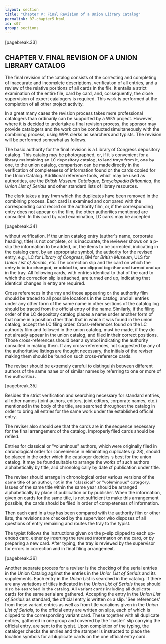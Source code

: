 ```yaml
---
layout: section
title: "Chapter V: Final Revision of a Union Library Catalog"
permalink: 07-chapter5.html
id: s07
group: sections
---
```


[pagebreak.33]

## CHAPTER V. FINAL REVISION OF A UNION LIBRARY CATALOG

The final revision of the catalog consists of the correcting and
completing of inaccurate and incomplete descriptions, verification of all
entries, and a review of the relative positions of all cards in the file.
It entails a strict examination of the entire file, card by card, and,
consequently, the close supervision of expert catalogers is required.
This work is performed at the completion of all other project activity.

In a great many cases the revision process takes more professional
catalogers than ordinarily can be supported by a WPA project. However,
where it is decided to undertake a final revision process, the sponsor
may provide catalogers and the work can be conducted simultaneously with
the combining process, using WPA clerks as searchers and typists. The
revision will be performed somewhat as follows.

The basic authority for the final revision is a Library of Congress
depository catalog. This catalog may be photographed, or, if it is convenient for a library maintaining an LC depository catalog, to lend trays
from it, one by one, to the union catalog, comparison can be made directly
in the verification of completeness of information found on the cards copied
for the Union Catalog. Additional reference tools, which may be used as
authorities, are the *British Museum Catalogue*, *Encyclopedia Britannica*,
the *Union List of Serials* and other standard lists of library resources.

The clerk takes a tray from which the duplicates have been removed
in the combining process. Each card is examined and compared with the
corresponding card record on the authority film, or, if the corresponding
entry does not appear on the film, the other authorities mentioned are
consulted. In this card by card examination, LC cards may be accepted

[pagebreak.34]

without verification. If the union catalog entry (author's name, corporate
heading, title) is not complete, or is inaccurate, the reviewer shows on a
p-slip the information to be added, or, the items to be corrected, indicating
in the catalog card, by an appropriate symbol, the authority for the revised
entry, e.g., LC for *Library of Congress*, BM for *British Museum*, ULS for
*Union List of Serials*, etc. The correction slip and the card on which the
entry is to be changed, or added to, are clipped together and turned end up
in the tray. All following cards, with entries identical to that of the
card to which the correction slip is attached, are turned end up, indicating
that identical changes in entry are required.

Cross references in the tray and those appearing on the authority
film should be traced to all possible locations in the catalog, and all
entries under any other form of the same name in other sections of the catalog log should be traced from the official entry of the name. Similarly, if
the filing order of the LC depository catalog places a name under another
form of that name in a position other than that in which it was found in
the union catalog, accept the LC filing order. Cross-references found on
the LC authority film and followed in the union catalog, must be made, if
they do not already appear in the union catalog, and filed in their correct
positions. Those cross-references should bear a symbol indicating the
authority consulted in making them. If any cross-references, not suggested
by any of the authoritative listings are thought necessary, the initials
of the reviser making them should be found on such cross-reference cards.

The reviser should be extremely careful to distinguish between different authors of the same name or of similar names by referring to one or
more of the authorities.

[pagebreak.35]

Besides the strict verification and searching necessary for standard
entries, all other names (joint authors, editors, joint editors, corporate
names, etc.) mentioned in the body of the title, are searched throughout
the catalog in order to bring all entries for the same work under the
established official entry.

The reviser also should see that the cards are in the sequence necessary for the final arrangement of the catalog. Improperly filed cards should
be refiled.

Entries for classical or "voluminous" authors, which were originally
filed in chronological order for convenience in eliminating duplicates (p.28),
should be placed in the order which the cataloger decides is best for the
union catalog. It may be found suitable to arrange the works of such authors
alphabetically by title, and chronologically by date of publication under
title.

The reviser should arrange in chronological order various versions of
the same title of an author, not in the "classical" or "voluminous" category.
Issues of the same title within the same year should be arranged alphabetically by place of publication or by publisher. When the information, given
on cards for the same title, is not sufficient to make this arrangement
possible, the cards should be filed in order of completeness of information.

Then each card in a tray has been compared with the authority film
or other lists, the revisions are checked by the supervisor who disposes of
all questions of entry remaining and routes the tray to the typist.

The typist follows the instructions given on the p-slip clipped to
each up-ended card, either by inserting the revised information on the card,
or by preparing a new card. After typing, the tray is reviewed by the
supervisor for errors in correction and in final filing arrangement.

[pagebreak.36]

Another separate process for a reviser is the checking of the serial
entries in the Union Catalog against the entries in the *Union List of
Serials* and its supplements. Each entry in the *Union List* is searched in
the catalog. If there are any variations of titles indicated in the *Union
List of Serials* these should also be searched in the catalog. All variant
cards including all duplicate cards for the same serial are gathered. Accepting the entry in the *Union List of Serials* as standard, the official
entry is written on a slip. 'See references' from these variant entries
as well as from title variations given in the *Union List of Serials*, to the
official entry are written on slips, each of which is clipped to the corresponding variant card. These together with all duplicate entries, gathered
in one group and covered by the 'master' slip carrying the official entry,
are sent to the typist. Upon completion of the typing, the cataloger checks
the entries and the stamper is instructed to place the location symbols for
all duplicate cards on the one official entry card.

